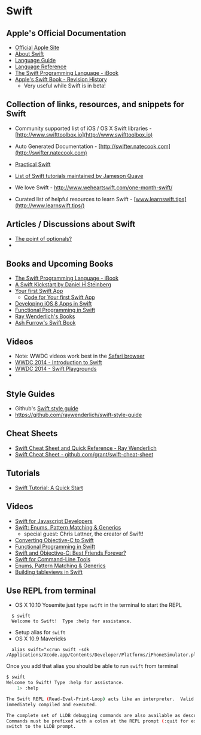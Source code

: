 Swift
=====



## Apple's Official Documentation
* [Official Apple Site](https://developer.apple.com/swift/)
* [About Swift](https://developer.apple.com/library/prerelease/ios/documentation/Swift/Conceptual/Swift_Programming_Language/)
* [Language Guide](https://developer.apple.com/library/prerelease/ios/documentation/Swift/Conceptual/Swift_Programming_Language/TheBasics.html#//apple_ref/doc/uid/TP40014097-CH5-XID_399)
* [Language Reference](https://developer.apple.com/library/prerelease/ios/documentation/Swift/Conceptual/Swift_Programming_Language/AboutTheLanguageReference.html#//apple_ref/doc/uid/TP40014097-CH29-XID_453)
* [The Swift Programming Language - iBook](https://itunes.apple.com/us/book/the-swift-programming-language/id881256329?mt=11)
* [Apple's Swift Book - Revision History](https://developer.apple.com/library/prerelease/ios/documentation/Swift/Conceptual/Swift_Programming_Language/RevisionHistory.html)
    * Very useful while Swift is in beta!




## Collection of links, resources, and snippets for Swift
* Community supported list of iOS / OS X Swift libraries - [http://www.swifttoolbox.io](http://www.swifttoolbox.io)
* Auto Generated Documentation - [http://swifter.natecook.com](http://swifter.natecook.com)
* [Practical Swift](http://practicalswift.com/)
* [List of Swift tutorials maintained by Jameson Quave](http://jamesonquave.com/blog/tutorials/) 
* We love Swift - http://www.weheartswift.com/one-month-swift/


* Curated list of helpful resources to learn Swift - [www.learnswift.tips](http://www.learnswift.tips/)

## Articles / Discussions about Swift
* [The point of optionals?](http://www.bornsleepy.com/bornsleepy/point-optionals)
* 

## Books and Upcoming Books
* [The Swift Programming Language - iBook](https://itunes.apple.com/us/book/the-swift-programming-language/id881256329?mt=11)
* [A Swift Kickstart by Daniel H Steinberg](https://itunes.apple.com/us/book/a-swift-kickstart/id891801923?mt=11)
* [Your first Swift App](https://leanpub.com/yourfirstswiftapp)
  * [Code for Your first Swift App](https://github.com/AshFurrow/yourfirstswiftapp)
* [Developing iOS 8 Apps in Swift](http://jamesonquave.com/swiftebook/)
* [Functional Programming in Swift](http://www.objc.io/books/)
* [Ray Wenderlich's Books](http://www.raywenderlich.com/74832/three-new-swift-books)
* [Ash Furrow's Swift Book](https://leanpub.com/swift_book)


## Videos
* Note: WWDC videos work best in the [Safari browser](https://www.apple.com/safari/)
* [WWDC 2014 - Introduction to Swift](http://devstreaming.apple.com/videos/wwdc/2014/402xxgg8o88ulsr/402/402_hd_introduction_to_swift.mov)
* [WWDC 2014 - Swift Playgrounds](http://devstreaming.apple.com/videos/wwdc/2014/408xxcm26svis12/408/408_hd_swift_playgrounds.mov)
* 

## Style Guides
* Github's [Swift style guide](https://github.com/github/swift-style-guide)
* https://github.com/raywenderlich/swift-style-guide

## Cheat Sheets
* [Swift Cheat Sheet and Quick Reference - Ray Wenderlich](http://www.raywenderlich.com/73967/swift-cheat-sheet-and-quick-reference)
* [Swift Cheat Sheet - github.com/grant/swift-cheat-sheet](https://github.com/grant/swift-cheat-sheet)

## Tutorials
* [Swift Tutorial: A Quick Start](http://www.raywenderlich.com/74438/swift-tutorial-a-quick-start)


## Videos
* [Swift for Javascript Developers](http://realm.io/news/swift-for-javascript-developers/)
* [Swift: Enums, Pattern Matching & Generics](http://realm.io/news/swift-enums-pattern-matching-generics/)
  * special guest: Chris Lattner, the creator of Swift! 
* [Converting Objective-C to Swift](http://realm.io/news/converting-objc-to-swift/)
* [Functional Programming in Swift](http://realm.io/news/functional-programming-swift-chris-eidhof/)
* [Swift and Objective-C: Best Friends Forever?](http://realm.io/news/swift-objc-best-friends-forever/)
* [Swift for Command-Line Tools](http://realm.io/news/swift-for-CLI/)
* [Enums, Pattern Matching & Generics](http://realm.io/news/swift-enums-pattern-matching-generics/)
* [Building tableviews in Swift](http://realm.io/news/building-tableviews-swift-ios8/)

## Use REPL from terminal
  * OS X 10.10 Yosemite just type `swift` in the terminal to start the REPL
  
  ```
    $ swift
    Welcome to Swift!  Type :help for assistance.
  ```
  * Setup alias for `swift`
  * OS X 10.9 Mavericks

  ```
    alias swift="xcrun swift -sdk     /Applications/Xcode.app/Contents/Developer/Platforms/iPhoneSimulator.platform/Developer/SDKs/iPhoneSimulator.sdk"
  ```

Once you add that alias you should be able to run `swift` from terminal

```bash
$ swift
Welcome to Swift! Type :help for assistance.
    1> :help

The Swift REPL (Read-Eval-Print-Loop) acts like an interpreter.  Valid statements, expressions, and declarations are
immediately compiled and executed.

The complete set of LLDB debugging commands are also available as described below. 
Commands must be prefixed with a colon at the REPL prompt (:quit for example.)  Typing just a colon followed by return will
switch to the LLDB prompt.
```
